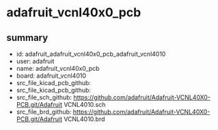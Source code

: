 # adafruit_vcnl40x0_pcb
 
## summary 
* id: adafruit_adafruit_vcnl40x0_pcb_adafruit_vcnl4010
* user: adafruit
* name: adafruit_vcnl40x0_pcb
* board: adafruit_vcnl4010
* src_file_kicad_pcb_github: 
* src_file_kicad_pcb_github: 
* src_file_sch_github: https://github.com/adafruit/Adafruit-VCNL40X0-PCB.git/Adafruit VCNL4010.sch
* src_file_brd_github: https://github.com/adafruit/Adafruit-VCNL40X0-PCB.git/Adafruit VCNL4010.brd




